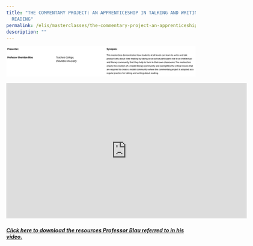 ```yaml
---
title: "THE COMMENTARY PROJECT: AN APPRENTICESHIP IN TALKING AND WRITING ABOUT
  READING"
permalink: /elis/masterclasses/the-commentary-project-an-apprenticeship-in-talking-and-writing-about-reading/
description: ""
---
```

![](/images/Professor%20Sheridan.jpg)

<div align="center"><iframe allowfullscreen="" allow="autoplay; fullscreen; picture-in-picture" frameborder="0" height="360" width="640" src="https://player.vimeo.com/video/451964616">&amp;amp;amp;amp;amp;amp;amp;amp;amp;amp;amp;amp;amp;amp;amp;amp;amp;amp;amp;amp;amp;amp;amp;amp;amp;amp;amp;amp;amp;amp;amp;amp;amp;amp;amp;amp;amp;amp;amp;amp;amp;amp;amp;amp;amp;amp;amp;amp;amp;amp;amp;amp;amp;amp;amp;amp;amp;amp;amp;amp;nbsp;</iframe></div>

##### [Click here to download the resources Professor Blau referred to in his video.](https://drive.google.com/drive/folders/1RNlAE4O8dcpr6sJJRA-ta4mI9RXoI5Ya)